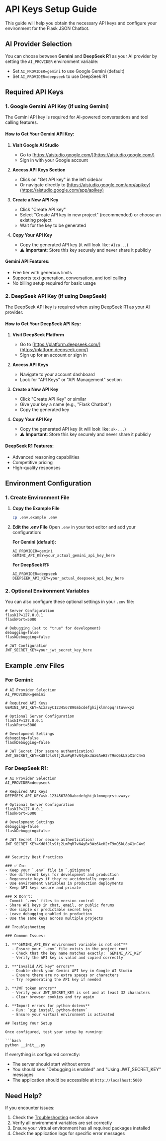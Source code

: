 # API Keys Setup Guide

This guide will help you obtain the necessary API keys and configure your environment for the Flask JSON Chatbot.

## AI Provider Selection

You can choose between **Gemini** and **DeepSeek R1** as your AI provider by setting the `AI_PROVIDER` environment variable:

- Set `AI_PROVIDER=gemini` to use Google Gemini (default)
- Set `AI_PROVIDER=deepseek` to use DeepSeek R1

## Required API Keys

### 1. Google Gemini API Key (if using Gemini)

The Gemini API key is required for AI-powered conversations and tool calling features.

#### How to Get Your Gemini API Key:

1. **Visit Google AI Studio**
   - Go to [https://aistudio.google.com/](https://aistudio.google.com/)
   - Sign in with your Google account

2. **Access API Keys Section**
   - Click on "Get API key" in the left sidebar
   - Or navigate directly to [https://aistudio.google.com/app/apikey](https://aistudio.google.com/app/apikey)

3. **Create a New API Key**
   - Click "Create API key"
   - Select "Create API key in new project" (recommended) or choose an existing project
   - Wait for the key to be generated

4. **Copy Your API Key**
   - Copy the generated API key (it will look like: `AIza...`)
   - ⚠️ **Important**: Store this key securely and never share it publicly

#### Gemini API Features:
- Free tier with generous limits
- Supports text generation, conversation, and tool calling
- No billing setup required for basic usage

### 2. DeepSeek API Key (if using DeepSeek)

The DeepSeek API key is required when using DeepSeek R1 as your AI provider.

#### How to Get Your DeepSeek API Key:

1. **Visit DeepSeek Platform**
   - Go to [https://platform.deepseek.com/](https://platform.deepseek.com/)
   - Sign up for an account or sign in

2. **Access API Keys**
   - Navigate to your account dashboard
   - Look for "API Keys" or "API Management" section

3. **Create a New API Key**
   - Click "Create API Key" or similar
   - Give your key a name (e.g., "Flask Chatbot")
   - Copy the generated key

4. **Copy Your API Key**
   - Copy the generated API key (it will look like: `sk-...`)
   - ⚠️ **Important**: Store this key securely and never share it publicly

#### DeepSeek R1 Features:
- Advanced reasoning capabilities
- Competitive pricing
- High-quality responses

## Environment Configuration

### 1. Create Environment File

1. **Copy the Example File**
   ```bash
   cp .env.example .env
   ```

2. **Edit the .env File**
   Open `.env` in your text editor and add your configuration:
   
   **For Gemini (default):**
   ```
   AI_PROVIDER=gemini
   GEMINI_API_KEY=your_actual_gemini_api_key_here
   ```
   
   **For DeepSeek R1:**
   ```
   AI_PROVIDER=deepseek
   DEEPSEEK_API_KEY=your_actual_deepseek_api_key_here
   ```

### 2. Optional Environment Variables

You can also configure these optional settings in your `.env` file:

```
# Server Configuration
flaskIP=127.0.0.1
flaskPort=5000

# Debugging (set to "true" for development)
debugging=false
flaskDebugging=false

# JWT Configuration
JWT_SECRET_KEY=your_jwt_secret_key_here
```

## Example .env Files

### For Gemini:
```
# AI Provider Selection
AI_PROVIDER=gemini

# Required API Keys
GEMINI_API_KEY=AIzaSyC1234567890abcdefghijklmnopqrstuvwxyz

# Optional Server Configuration
flaskIP=127.0.0.1
flaskPort=5000

# Development Settings
debugging=false
flaskDebugging=false

# JWT Secret (for secure authentication)
JWT_SECRET_KEY=Kd8fJls9fj2LmPqR7vN4yBx3Wz6AeH2rT9mQ5kL8pX1nC4vS
```

### For DeepSeek R1:
```
# AI Provider Selection
AI_PROVIDER=deepseek

# Required API Keys
DEEPSEEK_API_KEY=sk-1234567890abcdefghijklmnopqrstuvwxyz

# Optional Server Configuration
flaskIP=127.0.0.1
flaskPort=5000

# Development Settings
debugging=false
flaskDebugging=false

# JWT Secret (for secure authentication)
JWT_SECRET_KEY=Kd8fJls9fj2LmPqR7vN4yBx3Wz6AeH2rT9mQ5kL8pX1nC4vS
```
```

## Security Best Practices

### ✅ Do:
- Keep your `.env` file in `.gitignore`
- Use different keys for development and production
- Regenerate keys if they're accidentally exposed
- Use environment variables in production deployments
- Keep API keys secure and private

### ❌ Don't:
- Commit `.env` files to version control
- Share API keys in chat, email, or public forums
- Use simple or predictable secret keys
- Leave debugging enabled in production
- Use the same keys across multiple projects

## Troubleshooting

### Common Issues:

1. **"GEMINI_API_KEY environment variable is not set"**
   - Ensure your `.env` file exists in the project root
   - Check that the key name matches exactly: `GEMINI_API_KEY`
   - Verify the API key is valid and copied correctly

2. **"Invalid API key" errors**
   - Double-check your Gemini API key in Google AI Studio
   - Ensure there are no extra spaces or characters
   - Try regenerating the API key if needed

3. **JWT token errors**
   - Verify your JWT_SECRET_KEY is set and at least 32 characters
   - Clear browser cookies and try again

4. **Import errors for python-dotenv**
   - Run: `pip install python-dotenv`
   - Ensure your virtual environment is activated

## Testing Your Setup

Once configured, test your setup by running:

```bash
python __init__.py
```

If everything is configured correctly:
- The server should start without errors
- You should see: "Debugging is enabled" and "Using JWT_SECRET_KEY" messages
- The application should be accessible at `http://localhost:5000`

## Need Help?

If you encounter issues:
1. Check the [Troubleshooting](#troubleshooting) section above
2. Verify all environment variables are set correctly
3. Ensure your virtual environment has all required packages installed
4. Check the application logs for specific error messages
